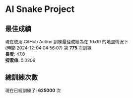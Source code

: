 
# AI Snake Project

## **最佳成績**




























現在使用 GitHub Action 訓練最佳成績為在 10x10 的地圖情況下  
(時間 2024-12-04 04:56:07) 第 **775** 次訓練  
**長度**: 47.0  
**探索值**: 0.0206

























































## 總訓練次數
現在已經訓練了: **625000** 次
